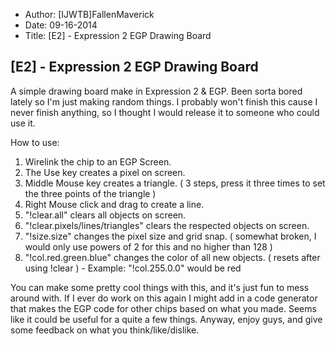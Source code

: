 - Author: [IJWTB]FallenMaverick
- Date: 09-16-2014
- Title: [E2] - Expression 2 EGP Drawing Board

## [E2] - Expression 2 EGP Drawing Board

A simple drawing board make in Expression 2 & EGP. Been sorta bored lately so I'm just making random things. I probably won't finish this cause I never finish anything, so I thought I would release it to someone who could use it.

How to use:

1. Wirelink the chip to an EGP Screen.
2. The Use key creates a pixel on screen.
3. Middle Mouse key creates a triangle. ( 3 steps, press it three times to set the three points of the triangle )
4. Right Mouse click and drag to create a line.
5. "!clear.all" clears all objects on screen.
6. "!clear.pixels/lines/triangles" clears the respected objects on screen.
7. "!size.size" changes the pixel size and grid snap. ( somewhat broken, I would only use powers of 2 for this and no higher than 128 )
8. "!col.red.green.blue" changes the color of all new objects. ( resets after using !clear ) - Example: "!col.255.0.0" would be red

You can make some pretty cool things with this, and it's just fun to mess around with. If I ever do work on this again I might add in a code generator that makes the EGP code for other chips based on what you made. Seems like it could be useful for a quite a few things. Anyway, enjoy guys, and give some feedback on what you think/like/dislike.
